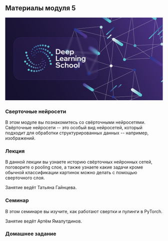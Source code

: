 ## Материалы модуля 5
<div align="center">
  <img src="../images/dls.png">
</div>

### Сверточные нейросети

В этом модуле вы познакомитесь со свёрточными нейросетями. Свёрточные нейросети -- это особый вид нейросетей, который подходит для обработки структурированных данных -- например, изображений.

### Лекция
В данной лекции вы узнаете историю свёрточных нейронных сетей, поговорите о pooling слое, а также узнаете какие задачи кроме обычной классификации картинок можно делать с помощью сверточного слоя.

Занятие ведёт Татьяна Гайнцева.


### Семинар

В этом семинаре вы изучите,  как работают свертки и пулинги в PyTorch.

Занятие ведёт Артём Ямалутдинов.

### Домашнее задание
